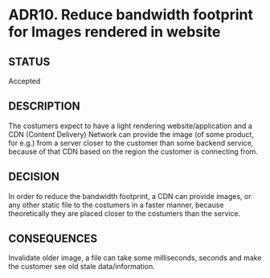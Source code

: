 # ADR10. Reduce bandwidth footprint for Images rendered in website

## STATUS
Accepted

## DESCRIPTION
The costumers expect to have a light rendering website/application and a CDN (Content Delivery) Network can provide the image (of some product, for e.g.) from a server closer to the customer than some backend service, because of that CDN based on the region the customer is connecting from.

## DECISION
In order to reduce the bandwidth footprint, a CDN can provide images, or any other static file to the costumers in a faster manner, because theoretically they are placed closer to the costumers than the service.

## CONSEQUENCES
Invalidate older image, a file can take some milliseconds, seconds and make the customer see old stale data/information.